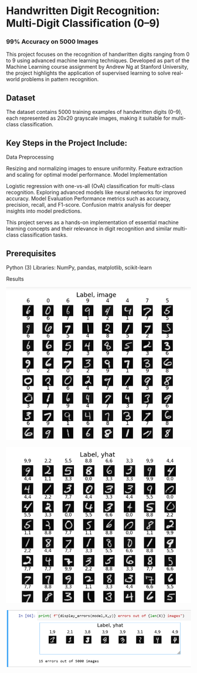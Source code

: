 # Handwritten Digit Recognition: Multi-Digit Classification (0–9)
### 99% Accuracy on 5000 Images
This project focuses on the recognition of handwritten digits ranging from 0 to 9 using advanced machine learning techniques. Developed as part of the Machine Learning course assignment by Andrew Ng at Stanford University, the project highlights the application of supervised learning to solve real-world problems in pattern recognition.

## Dataset
The dataset contains 5000 training examples of handwritten digits (0–9), each represented as 20x20 grayscale images, making it suitable for multi-class classification.

## Key Steps in the Project Include:
Data Preprocessing

Resizing and normalizing images to ensure uniformity.
Feature extraction and scaling for optimal model performance.
Model Implementation

Logistic regression with one-vs-all (OvA) classification for multi-class recognition.
Exploring advanced models like neural networks for improved accuracy.
Model Evaluation
Performance metrics such as accuracy, precision, recall, and F1-score.
Confusion matrix analysis for deeper insights into model predictions.

This project serves as a hands-on implementation of essential machine learning concepts and their relevance in digit recognition and similar multi-class classification tasks.

## Prerequisites
Python (3)
Libraries: NumPy, pandas, matplotlib, scikit-learn

Results

![# Show](show.png)


![# Validation](validation.png)


![# Wrong Prediction](result.png)
